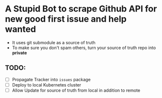 # A Stupid Bot to scrape Github API for new good first issue and help wanted

* It uses git submodule as a source of truth 
* To make sure you don't spam others, turn your source of truth repo into **private**

## TODO:
- [ ] Propagate Tracker into `issues` package
- [ ] Deploy to local Kubernetes cluster
- [ ] Allow Update for source of truth from local in addition to remote